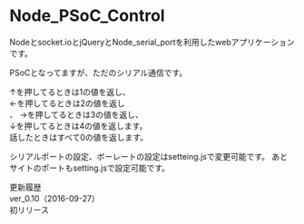 # Node_PSoC_Control<br>

Nodeとsocket.ioとjQueryとNode_serial_portを利用したwebアプリケーションです。<br>

PSoCとなってますが、ただのシリアル通信です。<br>

↑を押してるときは1の値を返し、<br>
←を押してるときは2の値を返し<br>、
→を押してるときは3の値を返し、<br>
↓を押してるときは4の値を返します。<br>
話したときはすべて0の値を返します。<br>

シリアルポートの設定、ボーレートの設定はsetteing.jsで変更可能です。
あとサイトのポートもsetting.jsで設定可能です。

更新履歴<br>
ver_0.10（2016-09-27）<br>
初リリース<br>
